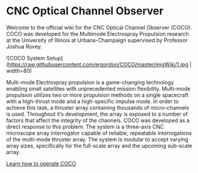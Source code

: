 # CNC Optical Channel Observer 

Welcome to the official wiki for the CNC Optical Channel Observer (COCO). COCO was developed for the Multimode Electrospray Propulsion research at the University of Illinois at Urbana-Champaign supervised by Professor Joshua Rovey. 

![COCO System Setup](https://raw.githubusercontent.com/ergordon/COCO/master/imgWiki/1.jpg | width=80)

Multi-mode Electrospray propulsion is a game-changing technology enabling small satellites with unprecedented mission flexibility. Multi-mode propulsion utilizes two or more propulsion methods on a single spacecraft with a high-thrust mode and a high-specific impulse mode. In order to achieve this task, a thruster array containing thousands of micro-channels is used. Throughout it’s development, the array is exposed to a number of factors that affect the integrity of the channels. COCO was developed as a direct response to this problem. The system is a three-axis CNC microscope array interrogator capable of reliable, repeatable interrogations of the multi-mode thruster array. The system is modular to accept varying array sizes, specifically for the full-scale array and the upcoming sub-scale array.

[Learn how to operate COCO](https://github.com/ergordon/COCO/wiki/Running-COCO)

